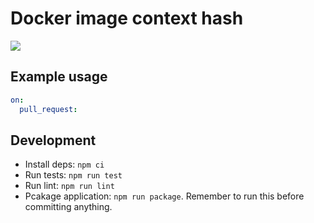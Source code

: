 # Docker image context hash

![](https://github.com/5monkeys/docker-image-context-hash-action/workflows/CI/badge.svg)


## Example usage

```yaml
on:
  pull_request:
```

## Development

- Install deps: `npm ci`
- Run tests: `npm run test`
- Run lint: `npm run lint`
- Pcakage application: `npm run package`. Remember to run this before committing anything.
